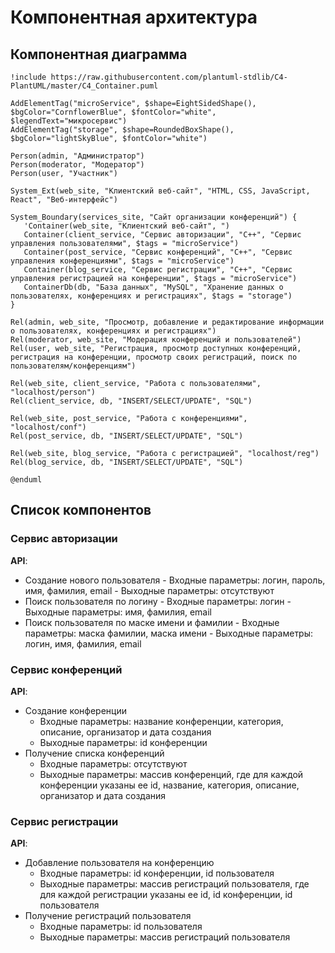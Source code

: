 # Компонентная архитектура
<!-- Состав и взаимосвязи компонентов системы между собой и внешними системами с указанием протоколов, ключевые технологии, используемые для реализации компонентов.
Диаграмма контейнеров C4 и текстовое описание. 
-->
## Компонентная диаграмма

```@startuml
!include https://raw.githubusercontent.com/plantuml-stdlib/C4-PlantUML/master/C4_Container.puml

AddElementTag("microService", $shape=EightSidedShape(), $bgColor="CornflowerBlue", $fontColor="white", $legendText="микросервис")
AddElementTag("storage", $shape=RoundedBoxShape(), $bgColor="lightSkyBlue", $fontColor="white")

Person(admin, "Администратор")
Person(moderator, "Модератор")
Person(user, "Участник")

System_Ext(web_site, "Клиентский веб-сайт", "HTML, CSS, JavaScript, React", "Веб-интерфейс")

System_Boundary(services_site, "Сайт организации конференций") {
   'Container(web_site, "Клиентский веб-сайт", ")
   Container(client_service, "Сервис авторизации", "C++", "Сервис управления пользователями", $tags = "microService")    
   Container(post_service, "Сервис конференций", "C++", "Сервис управления конференциями", $tags = "microService") 
   Container(blog_service, "Сервис регистрации", "C++", "Сервис управления регистрацией на конференции", $tags = "microService")   
   ContainerDb(db, "База данных", "MySQL", "Хранение данных о пользователях, конференциях и регистрациях", $tags = "storage")  
}

Rel(admin, web_site, "Просмотр, добавление и редактирование информации о пользователях, конференциях и регистрациях")
Rel(moderator, web_site, "Модерация конференций и пользователей")
Rel(user, web_site, "Регистрация, просмотр доступных конференций, регистрация на конференции, просмотр своих регистраций, поиск по пользователям/конференциям")

Rel(web_site, client_service, "Работа с пользователями", "localhost/person")
Rel(client_service, db, "INSERT/SELECT/UPDATE", "SQL")

Rel(web_site, post_service, "Работа с конференциями", "localhost/conf")
Rel(post_service, db, "INSERT/SELECT/UPDATE", "SQL")

Rel(web_site, blog_service, "Работа с регистрацией", "localhost/reg")
Rel(blog_service, db, "INSERT/SELECT/UPDATE", "SQL")

@enduml
```
## Список компонентов  

### Сервис авторизации
**API**:
- Создание нового пользователя
      - Входные параметры: логин, пароль, имя, фамилия, email
      - Выходные параметры: отсутствуют
- Поиск пользователя по логину
      - Входные параметры: логин
      - Выходные параметры: имя, фамилия, email
- Поиск пользователя по маске имени и фамилии
      - Входные параметры: маска фамилии, маска имени
      - Выходные параметры: логин, имя, фамилия, email

### Сервис конференций
**API**:
- Создание конференции
  - Входные параметры: название конференции, категория, описание, организатор и дата создания
  - Выходные параметры: id конференции
- Получение списка конференций
  - Входные параметры: отсутствуют
  - Выходные параметры: массив конференций, где для каждой конференции указаны ее id, название, категория, описание, организатор и дата создания

### Сервис регистрации
**API**:
- Добавление пользователя на конференцию
  - Входные параметры: id конференции, id пользователя
  - Выходные параметры: массив регистраций пользователя, где для каждой регистрации указаны ее id, id конференции, id пользователя
- Получение регистраций пользователя
  - Входные параметры: id пользователя
  - Выходные параметры: массив регистраций пользователя
